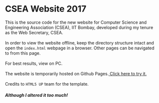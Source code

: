 # CSEA Website 2017
This is the source code for the new website for Computer Science and Engineering Association (CSEA), IIT Bombay, developed during my tenure as the Web Secretary, CSEA. <br><br>In order to view the website offline, keep the directory structure intact and open the `index.html` webpage in a browser. Other pages can be navigated to from this page.<br><br>For best results, view on PC.
<br><br>
The website is temporarily hosted on Github Pages.<a href="https://ys1998.github.io/CSEA-Website-2017/index.html"> Click here to try it.</a><br><br>Credits to `HTML5 UP` team for the template.<br><h5>Although I altered it too much!</h5>


